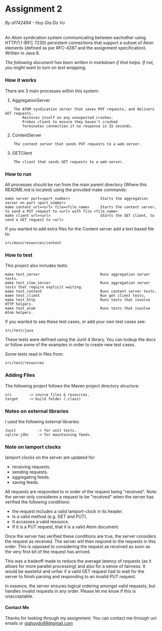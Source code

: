 # Assignment 2
###### By a1742494 - Huy Gia Do Vu
An Atom syndication system communicating between eachother using HTTP/1.1 (RFC 7230) persistent connections that support a subset of Atom elements (defined as per RFC-4287 and the assignment specification). Written in Java 8.

*The following document has been written in markdown if that helps. If not, you might want to turn on text wrapping.*

### How it works
There are 3 main processes within this system:

1. AggregationServer
```
    The ATOM syndication server that saves PUT requests, and delivers GET requests.
        Restores itself on any unexpected crashes.
        Probes client to ensure they haven't crashed
        Terminates connection if no response in 15 seconds.
```
2. ContentServer
```
    The content server that sends PUT requests to a web-server.
```
3. GETClient
```
    The client that sends GET requests to a web-server.
```

### How to run
All processes should be run from the main parent directory (Where this README.md is located) using the provided make commands:
    
    make server port=<port_number>              Starts the aggregation server on port <port_number>
    make content url=<url> file=<file_name>     Starts the content server, to send a PUT request to <url> with file <file_name>
    make client url=<url>                       Starts the GET client, to send a GET request to <url>

If you wanted to add extra files for the Content server add a text based file to:

    src/main/resources/content


### How to test
This project also includes tests:

    make test_server                            Runs aggregation server tests. 
    make test_slow_server                       Runs aggregation server tests that require explicit waiting.
    make test_content                           Runs content server tests.
    make test_client                            Run get client tests.
    make test_http                              Runs tests that involve HTTP helpers.
    make test_atom                              Runs tests that involve Atom helpers.

If you wanted to see these test cases, or add your own test cases see:

    src/test/java                               

These tests were defined using the Junit 4 library. You can lookup the docs or follow some of the examples in order to create new test cases.

Some tests read in files from:

    src/test/resources


### Adding Files
The following project follows the Maven project directory structure:
    
    src        -> source files & resources.
    target     -> build folder (.class)

### Notes on external libraries
I used the following external libraries:
    
    Junit          -> for unit tests.
    sqlite-jdbc    -> for maintaining feeds.

### Note on lamport clocks
lamport clocks on the server are updated for:

   - receiving requests.
   - sending requests.
   - aggregating feeds.
   - saving feeds.


All requests are responded to in order of the request being "received". Note: the server only consideres a request to be "received" when the server has verified the following conditions: 
    
   - the request includes a valid lamport-clock in its header.
   - Is a valid method (e.g. GET and PUT). 
   - It accesses a valid resource.
   - If it is a PUT request, that it is a valid Atom document.
        

Once the server has verified these conditions are true, the server considers the request as received. The server will then respond to the requests in this order. This is opposed to considering the request as received as soon as the very first bit of the request has arrived. 

This was a tradeoff made to reduce the average latency of requests (as it allows for more parallel processing) and also for a sense of fairness.  It would be wasteful and unfair if a valid GET request had to wait for the server to finish parsing and responding to an invalid PUT request. 

In essence, the server ensures logical ordering amongst valid requests, but handles invalid requests in any order. Please let me know if this is unacceptable.

#### Contact Me
Thanks for looking through my assignment. You can contact me through uni emails or giahuydo99@gmail.com
